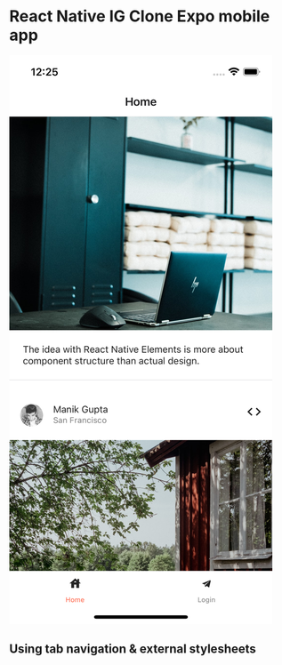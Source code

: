 # React Native IG Clone Expo mobile app

![screenshot](./assets/screenshot1.png)

## Using tab navigation & external stylesheets 